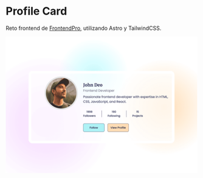 # Profile Card

Reto frontend de [FrontendPro](https://www.frontendpro.dev/frontend-coding-challenges/profile-card-component-8LSC0uk1FvdLPAEUXiaY), utilizando Astro y TailwindCSS.

![Profile Card](./src/assets/desktop.png)
